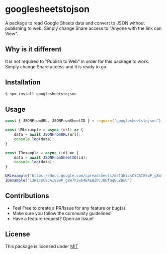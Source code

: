 # googlesheetstojson

A package to read Google Sheets data and convert to JSON without publishing to web. Simply change Share access to "Anyone with the link can View".

## Why is it different

It is not required to "Publish to Web" in order for this package to work. Simply change Share access and it is ready to go. 

## Installation

```bash
$ npm install googlesheetstojson
```

## Usage 

```js
const { JSONFromURL, JSONFromSheetID } = require("googlesheetstojson");

const URLexample = async (url) => {
	data = await JSONFromURL(url);
	console.log(data);
}

const IDexample = async (id) => {
	data = await JSONFromSheetID(id);
	console.log(data);
}

URLexample("https://docs.google.com/spreadsheets/d/13WicsCYCAI8SwP_g8n7hiwb4BAEBZ0cJDBfGqGuZBwU/edit#gid=0");
IDexample("13WicsCYCAI8SwP_g8n7hiwb4BAEBZ0cJDBfGqGuZBwU")
```

## Contributions

- Feel Free to create a PR/Issue for any feature or bug(s).
- Make sure you follow the community guidelines!
- Have a feature request? Open an Issue!

## License

This package is licensed under [MIT](https://github.com/ZiyanK/googlesheetstojson/blob/master/LICENSE)